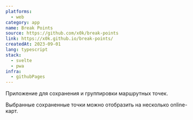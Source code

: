```yaml
---
platforms:
  - web
category: app
name: Break Points
source: https://github.com/x0k/break-points
link: https://x0k.github.io/break-points/
createdAt: 2023-09-01
lang: typescript
stack:
  - svelte
  - pwa
infra:
  - githubPages
---
```

Приложение для сохранения и группировки маршрутных точек.

Выбранные сохраненные точки можно отобразить на несколько online-карт.
